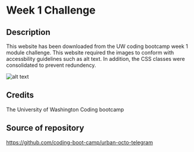 # Week 1 Challenge

## Description

This website has been downloaded from the UW coding bootcamp week 1 module challenge. This website required the images to conform with accessbility guidelines such as alt text. In addition, the CSS classes were consolidated to prevent redundency.

![alt text](web-marketing-office2/assets/images/screenshot.jpg)

## Credits

The University of Washington Coding bootcamp

## Source of repository

https://github.com/coding-boot-camp/urban-octo-telegram

